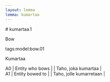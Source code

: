 ```yaml
---
layout: lemma
lemma: kumartaa
---
```


<div class="sense">
# <span class="sensename">kumartaa.1</span>

<span class="description">Bow</span>

tags:model:bow.01

<span class="description">Kumartaa</span>

A0 | Entity who bows |   | Taho, joka kumartaa |  
A1 | Entity bowed to |   | Taho, jolle kumarretaan |  

</div>

